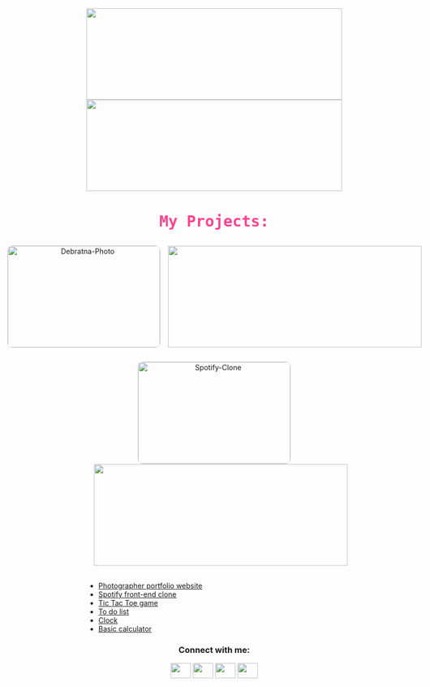 <img width="100%" height="180em" src="https://github-readme-stats.vercel.app/api?username=KishorBalgi&show_icons=true&hide_border=true&&count_private=true&include_all_commits=true&theme=radical" />
</br>

<img width="100%" height="180em" src="https://github-readme-streak-stats.herokuapp.com?user=KishorBalgi&theme=radical&hide_border=true&date_format=M%20j%5B%2C%20Y%5D&dates=DDDDDD)" />
</br>

<h3 align="center" style="color: #fe428e;font-size: 30px;font-family: monospace;">My Projects:</h3>
    <div style="margin: 0 auto;" align="center">
      <div style="display: flex;align-items: center;justify-content: center;margin: 10px 0;">
        <img
          style="height: 200px;width: 300px;border-radius: 10px;padding: 0;border:1px solid #ddd"
          src="https://i.ibb.co/p1Tf2G0/Debratna-Photo.gif"
          alt="Debratna-Photo"
        />
        <img
          style="height: 200px;width: 500px;padding: 0 0 0 15px;"
          src="https://github-readme-stats.vercel.app/api/pin/?username=KishorBalgi&repo=debratna-ghosh&theme=radical"
        />
      </div>
      </br>
      <div class="repos-container">
        <img
          style="height: 200px;width: 300px;border-radius: 10px;padding: 0;border:1px solid #ddd"
          src="https://i.ibb.co/JsJrBMT/Spotify-Clone.gif"
          alt="Spotify-Clone"
        />
        <img
          style="height: 200px;width: 500px;padding: 0 0 0 15px;"
          src="https://github-readme-stats.vercel.app/api/pin/?username=KishorBalgi&repo=Spotify-Front-End-Clone&theme=radical"
        />
      </div>
      </br>
    </div>

- [Photographer portfolio website](https://debratnaghosh.github.io/debratnaghosh/)
- [Spotify front-end clone](https://kishorbalgi.github.io/Spotify-Front-End-Clone/)
- [Tic Tac Toe game](https://kishorbalgi.github.io/JavaScript-Tic-Tac-Toe-Game/)
- [To do list](https://kishorbalgi.github.io/To-do-list/)
- [Clock](https://kishorbalgi.github.io/Clock/)
- [Basic calculator](https://kishorbalgi.github.io/Basic-JavaScript-Calculator/)

<h3 align="center">Connect with me:</h3>
<p align="center">
<a href="https://twitter.com/KishorBalgi" target="blank"><img align="center" src="https://cdn.jsdelivr.net/npm/simple-icons@3.0.1/icons/twitter.svg" alt="" height="30" width="40" /></a>
<a href=" https://www.linkedin.com/in/kishorbalgi/" target="blank"><img align="center" src="https://cdn.jsdelivr.net/npm/simple-icons@3.0.1/icons/linkedin.svg" alt="" height="30" width="40" /></a>
<a href=" https://www.instagram.com/kishor_balgi/" target="blank"><img align="center" src="https://cdn.jsdelivr.net/npm/simple-icons@3.0.1/icons/instagram.svg" alt="" height="30" width="40" /></a>
<a href="https://github.com/KishorBalgi" target="blank"><img align="center" src="https://cdn.jsdelivr.net/npm/simple-icons@3.0.1/icons/github.svg" alt="" height="30" width="40" /></a>
</p>
